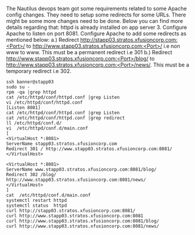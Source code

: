 The Nautilus devops team got some requirements related to some Apache config changes. They need to setup some redirects for some URLs. There might be some more changes need to be done. Below you can find more details regarding that:
httpd is already installed on app server 3. Configure Apache to listen on port 8081.
Configure Apache to add some redirects as mentioned below:
a.) Redirect http://stapp03.stratos.xfusioncorp.com:<Port>/ to http://www.stapp03.stratos.xfusioncorp.com:<Port>/ i.e non www to www. This must be a permanent redirect i.e 301
b.) Redirect http://www.stapp03.stratos.xfusioncorp.com:<Port>/blog/ to http://www.stapp03.stratos.xfusioncorp.com:<Port>/news/. This must be a temporary redirect i.e 302.

```
ssh banner@stapp03
sudo su -
rpm -qa |grep httpd
cat /etc/httpd/conf/httpd.conf |grep Listen
vi /etc/httpd/conf/httpd.conf
[Listen 8081]
cat /etc/httpd/conf/httpd.conf |grep Listen
cat /etc/httpd/conf/httpd.conf |grep redirect
ll /etc/httpd/conf.d/
vi  /etc/httpd/conf.d/main.conf
[
<VirtualHost *:8081>
ServerName stapp03.stratos.xfusioncorp.com
Redirect 301 / http://www.stapp03.stratos.xfusioncorp.com:8081/
</VirtualHost>

<VirtualHost *:8081>
ServerName www.stapp03.stratos.xfusioncorp.com:8081/blog/
Redirect 302 /blog/ http://www.stapp03.stratos.xfusioncorp.com:8081/news/
</VirtualHost>
]
cat  /etc/httpd/conf.d/main.conf
systemctl restart httpd
systemctl status  httpd
curl http://stapp03.stratos.xfusioncorp.com:8081/
curl http://www.stapp03.stratos.xfusioncorp.com:8081
curl http://www.stapp03.stratos.xfusioncorp.com:8081/blog/
curl http://www.stapp03.stratos.xfusioncorp.com:8081/news/
```